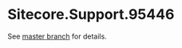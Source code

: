 # Sitecore.Support.95446

See [master branch](https://github.com/sitecoresupport/Sitecore.Support.95446) for details.